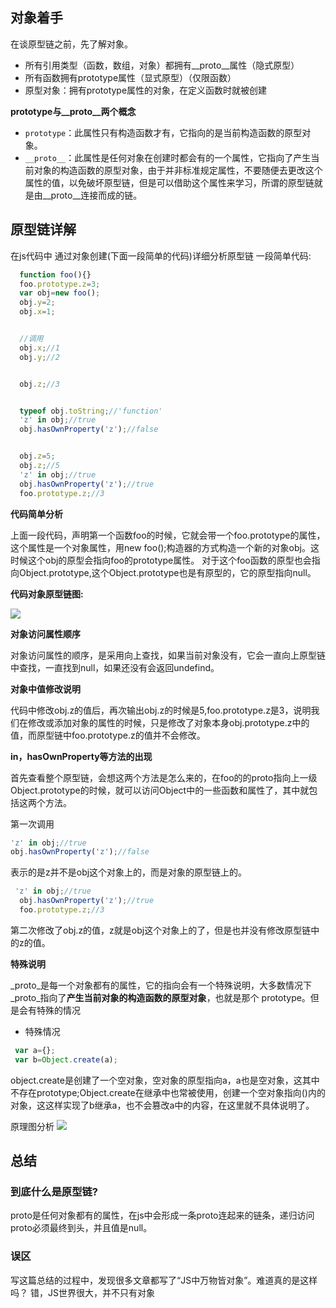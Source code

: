 ## 对象着手
在谈原型链之前，先了解对象。
- 所有引用类型（函数，数组，对象）都拥有__proto__属性（隐式原型）
- 所有函数拥有prototype属性（显式原型）（仅限函数）
- 原型对象：拥有prototype属性的对象，在定义函数时就被创建

**prototype与__proto__两个概念**

- `prototype`：此属性只有构造函数才有，它指向的是当前构造函数的原型对象。
- `__proto__`：此属性是任何对象在创建时都会有的一个属性，它指向了产生当前对象的构造函数的原型对象，由于并非标准规定属性，不要随便去更改这个属性的值，以免破坏原型链，但是可以借助这个属性来学习，所谓的原型链就是由__proto__连接而成的链。

## 原型链详解
在js代码中 通过对象创建(下面一段简单的代码)详细分析原型链 一段简单代码:
```javascript
  function foo(){}
  foo.prototype.z=3;
  var obj=new foo();
  obj.y=2;
  obj.x=1;


  //调用
  obj.x;//1
  obj.y;//2


  obj.z;//3


  typeof obj.toString;//'function'
  'z' in obj;//true
  obj.hasOwnProperty('z');//false


  obj.z=5;
  obj.z;//5
  'z' in obj;//true
  obj.hasOwnProperty('z');//true
  foo.prototype.z;//3
```

**代码简单分析**

上面一段代码，声明第一个函数foo的时候，它就会带一个foo.prototype的属性，这个属性是一个对象属性，用new foo();构造器的方式构造一个新的对象obj。这时候这个obj的原型会指向foo的prototype属性。 对于这个foo函数的原型也会指向Object.prototype,这个Object.prototype也是有原型的，它的原型指向null。

**代码对象原型链图:**

![](https://camo.githubusercontent.com/bca984b0376f5458b52b30f49c09c3d57f513962/68747470733a2f2f757365722d676f6c642d63646e2e786974752e696f2f323031392f362f31392f313662366261333366326666656430323f773d34363626683d34383826663d706e6726733d3236303336) 


**对象访问属性顺序**

对象访问属性的顺序，是采用向上查找，如果当前对象没有，它会一直向上原型链中查找，一直找到null，如果还没有会返回undefind。

**对象中值修改说明**

代码中修改obj.z的值后，再次输出obj.z的时候是5,foo.prototype.z是3，说明我们在修改或添加对象的属性的时候，只是修改了对象本身obj.prototype.z中的值，而原型链中foo.prototype.z的值并不会修改。

**in，hasOwnProperty等方法的出现**

首先查看整个原型链，会想这两个方法是怎么来的，在foo的的proto指向上一级Object.prototype的时候，就可以访问Object中的一些函数和属性了，其中就包括这两个方法。

第一次调用
```javascript
'z' in obj;//true  
obj.hasOwnProperty('z');//false
```

表示的是z并不是obj这个对象上的，而是对象的原型链上的。

```javascript
 'z' in obj;//true
  obj.hasOwnProperty('z');//true
  foo.prototype.z;//3
```

第二次修改了obj.z的值，z就是obj这个对象上的了，但是也并没有修改原型链中的z的值。

**特殊说明**

_proto_是每一个对象都有的属性，它的指向会有一个特殊说明，大多数情况下 _proto_指向了**产生当前对象的构造函数的原型对象**，也就是那个 prototype。但是会有特殊的情况

- 特殊情况
```javascript
 var a={};
 var b=Object.create(a);
```

object.create是创建了一个空对象，空对象的原型指向a，a也是空对象，这其中不存在prototype;Object.create在继承中也常被使用，创建一个空对象指向()内的对象，这这样实现了b继承a，也不会篡改a中的内容，在这里就不具体说明了。

原理图分析
![](https://camo.githubusercontent.com/93d38d91dfb1c8c02c9dd7c76b79ba7f8d688a72/68747470733a2f2f757365722d676f6c642d63646e2e786974752e696f2f323031392f362f31392f313662366261333366326137383165623f773d34333026683d33363726663d706e6726733d3234343633)

## 总结

### 到底什么是原型链?
proto是任何对象都有的属性，在js中会形成一条proto连起来的链条，递归访问proto必须最终到头，并且值是null。

### 误区
写这篇总结的过程中，发现很多文章都写了“JS中万物皆对象”。难道真的是这样吗？ 错，JS世界很大，并不只有对象